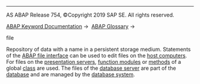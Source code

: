   

* * *

AS ABAP Release 754, ©Copyright 2019 SAP SE. All rights reserved.

[ABAP Keyword Documentation](javascript:call_link\('abenabap.htm'\)) →  [ABAP Glossary](javascript:call_link\('abenabap_glossary.htm'\)) → 

file

Repository of data with a name in a persistent storage medium. Statements of the [ABAP file interface](javascript:call_link\('abenfile_interface_glosry.htm'\) "Glossary Entry") can be used to edit files on the [host computers](javascript:call_link\('abenhost_computer_glosry.htm'\) "Glossary Entry"). For files on the [presentation servers](javascript:call_link\('abenpresentation_server_glosry.htm'\) "Glossary Entry"), [function modules](javascript:call_link\('abenfunction_module_glosry.htm'\) "Glossary Entry") or [methods](javascript:call_link\('abenmethod_glosry.htm'\) "Glossary Entry") of a global [class](javascript:call_link\('abenclass_glosry.htm'\) "Glossary Entry") are used. The files of the [database server](javascript:call_link\('abendatabase_server_glosry.htm'\) "Glossary Entry") are part of the [database](javascript:call_link\('abendatabase_glosry.htm'\) "Glossary Entry") and are managed by the [database system](javascript:call_link\('abendatabase_system_glosry.htm'\) "Glossary Entry").